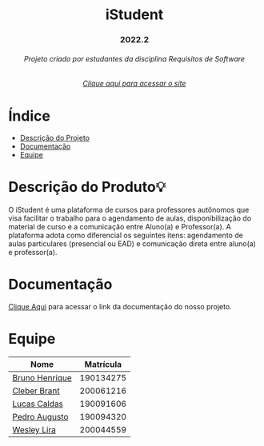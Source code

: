 <h1 align="center">iStudent</h1>

<h3 align="center">2022.2</h3>

<h6 align="center">Projeto criado por estudantes da disciplina Requisitos de Software</h6>

<h6 align="center"><a href="https://istudent-frontend.onrender.com/">Clique aqui para acessar o site</a></h6>

# Índice

- [Descrição do Projeto](#descrição-do-produto💡)
- [Documentação](#documentação)
- [Equipe](#equipe)

# Descrição do Produto💡

<p>
    O iStudent é uma plataforma de cursos para professores autônomos que visa facilitar o trabalho para o agendamento de aulas, disponibilização do material de curso e a comunicação entre Aluno(a) e Professor(a). A plataforma adota como diferencial os seguintes itens: agendamento de aulas particulares (presencial ou EAD) e comunicação direta entre aluno(a) e professor(a).
</p>

# Documentação

[Clique Aqui](https://mdsreq-fga-unb.github.io/2022.2-iStudent/#/./wiki/visaoProduto) para acessar o link da documentação
do nosso projeto.

# Equipe

| Nome                                                 | Matrícula |
| ---------------------------------------------------- | --------- |
| [Bruno Henrique](https://github.com/BrunoHenrique00) | 190134275 |
| [Cleber Brant](https://github.com/Cleberbrant)       | 200061216 |
| [Lucas Caldas](https://github.com/lucascaldasb)      | 190091606 |
| [Pedro Augusto](https://github.com/PedroSiq)         | 190094320 |
| [Wesley Lira](https://github.com/Weslin-0101)        | 200044559 |
